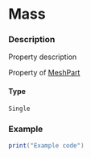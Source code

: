 # Mass
### Description
Property description

Property of [MeshPart](/classes/MeshPart/)

#### Type
`Single`

### Example
```lua
print("Example code")
```
